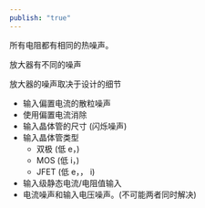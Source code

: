 ```yaml
---
publish: "true"
---
```

所有电阻都有相同的热噪声。

放大器有不同的噪声

放大器的噪声取决于设计的细节
- 输入偏置电流的散粒噪声
- 使用偏置电流消除
- 输入晶体管的尺寸 (闪烁噪声)
- 输入晶体管类型
	- 双极 (低 e，)
	- MOS (低 i，)
	-  JFET (低 e，， i)
- 输入级静态电流/电阻值输入
- 电流噪声和输入电压噪声。(不可能两者同时解决)